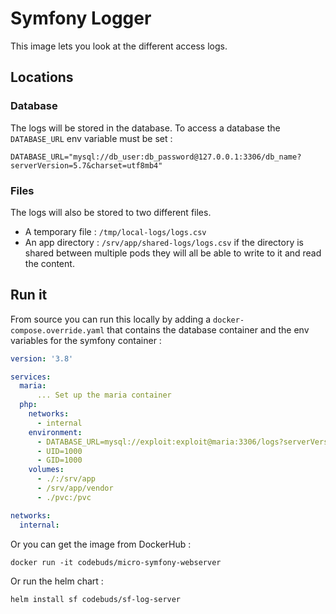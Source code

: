 # Symfony Logger

This image lets you look at the different access logs.

## Locations

### Database

The logs will be stored in the database. To access a database the `DATABASE_URL` env variable must be set :

```shell
DATABASE_URL="mysql://db_user:db_password@127.0.0.1:3306/db_name?serverVersion=5.7&charset=utf8mb4"
```

### Files

The logs will also be stored to two different files.

- A temporary file : `/tmp/local-logs/logs.csv`
- An app directory : `/srv/app/shared-logs/logs.csv` if the directory is shared between multiple pods they will all be
  able to write to it and read the content.

## Run it

From source you can run this locally by adding a `docker-compose.override.yaml` that contains the database container and the env variables for the symfony container :

```yaml
version: '3.8'

services:
  maria:
      ... Set up the maria container
  php:
    networks:
      - internal
    environment:
      - DATABASE_URL=mysql://exploit:exploit@maria:3306/logs?serverVersion=mariadb-10.4.1
      - UID=1000
      - GID=1000
    volumes:
      - ./:/srv/app
      - /srv/app/vendor
      - ./pvc:/pvc

networks:
  internal:
```

Or you can get the image from DockerHub :

```shell
docker run -it codebuds/micro-symfony-webserver
```

Or run the helm chart :

```shell
helm install sf codebuds/sf-log-server
```
